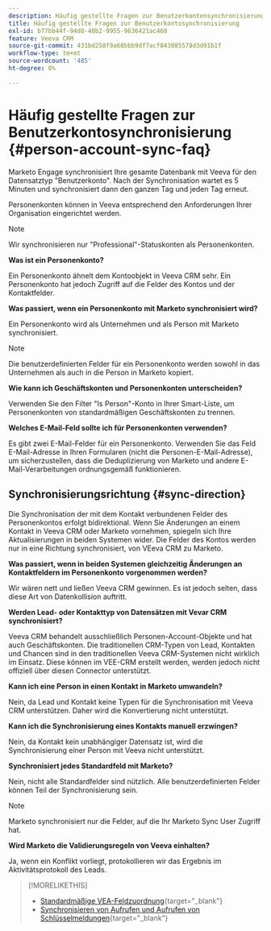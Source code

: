 ```yaml
---
description: Häufig gestellte Fragen zur Benutzerkontensynchronisierung - Marketo-Dokumente - Produktdokumentation
title: Häufig gestellte Fragen zur Benutzerkontosynchronisierung
exl-id: b77bb44f-94d0-40b2-9955-9636421ac468
feature: Veeva CRM
source-git-commit: 431bd258f9a68bbb9df7acf043085578d3d91b1f
workflow-type: tm+mt
source-wordcount: '485'
ht-degree: 0%

---
```


# Häufig gestellte Fragen zur Benutzerkontosynchronisierung {#person-account-sync-faq}

Marketo Engage synchronisiert Ihre gesamte Datenbank mit Veeva für den Datensatztyp &quot;Benutzerkonto&quot;. Nach der Synchronisation wartet es 5 Minuten und synchronisiert dann den ganzen Tag und jeden Tag erneut.

Personenkonten können in Veeva entsprechend den Anforderungen Ihrer Organisation eingerichtet werden.

>[!NOTE]
>
>Wir synchronisieren nur &quot;Professional&quot;-Statuskonten als Personenkonten.

**Was ist ein Personenkonto?**

Ein Personenkonto ähnelt dem Kontoobjekt in Veeva CRM sehr. Ein Personenkonto hat jedoch Zugriff auf die Felder des Kontos und der Kontaktfelder.

**Was passiert, wenn ein Personenkonto mit Marketo synchronisiert wird?**

Ein Personenkonto wird als Unternehmen und als Person mit Marketo synchronisiert.

>[!NOTE]
>
>Die benutzerdefinierten Felder für ein Personenkonto werden sowohl in das Unternehmen als auch in die Person in Marketo kopiert.

**Wie kann ich Geschäftskonten und Personenkonten unterscheiden?**

Verwenden Sie den Filter &quot;Is Person&quot;-Konto in Ihrer Smart-Liste, um Personenkonten von standardmäßigen Geschäftskonten zu trennen.

**Welches E-Mail-Feld sollte ich für Personenkonten verwenden?**

Es gibt zwei E-Mail-Felder für ein Personenkonto. Verwenden Sie das Feld E-Mail-Adresse in Ihren Formularen (nicht die Personen-E-Mail-Adresse), um sicherzustellen, dass die Deduplizierung von Marketo und andere E-Mail-Verarbeitungen ordnungsgemäß funktionieren.

## Synchronisierungsrichtung {#sync-direction}

Die Synchronisation der mit dem Kontakt verbundenen Felder des Personenkontos erfolgt bidirektional. Wenn Sie Änderungen an einem Kontakt in Veeva CRM oder Marketo vornehmen, spiegeln sich Ihre Aktualisierungen in beiden Systemen wider. Die Felder des Kontos werden nur in eine Richtung synchronisiert, von VEeva CRM zu Marketo.

**Was passiert, wenn in beiden Systemen gleichzeitig Änderungen an Kontaktfeldern im Personenkonto vorgenommen werden?**

Wir wären nett und ließen Veeva CRM gewinnen. Es ist jedoch selten, dass diese Art von Datenkollision auftritt.

**Werden Lead- oder Kontakttyp von Datensätzen mit Vevar CRM synchronisiert?**

Veeva CRM behandelt ausschließlich Personen-Account-Objekte und hat auch Geschäftskonten. Die traditionellen CRM-Typen von Lead, Kontakten und Chancen sind in den traditionellen Veeva CRM-Systemen nicht wirklich im Einsatz. Diese können im VEE-CRM erstellt werden, werden jedoch nicht offiziell über diesen Connector unterstützt.

**Kann ich eine Person in einen Kontakt in Marketo umwandeln?**

Nein, da Lead und Kontakt keine Typen für die Synchronisation mit Veeva CRM unterstützen. Daher wird die Konvertierung nicht unterstützt.

**Kann ich die Synchronisierung eines Kontakts manuell erzwingen?**

Nein, da Kontakt kein unabhängiger Datensatz ist, wird die Synchronisierung einer Person mit Veeva nicht unterstützt.

**Synchronisiert jedes Standardfeld mit Marketo?**

Nein, nicht alle Standardfelder sind nützlich. Alle benutzerdefinierten Felder können Teil der Synchronisierung sein.

>[!NOTE]
>
>Marketo synchronisiert nur die Felder, auf die Ihr Marketo Sync User Zugriff hat.

**Wird Marketo die Validierungsregeln von Veeva einhalten?**

Ja, wenn ein Konflikt vorliegt, protokollieren wir das Ergebnis im Aktivitätsprotokoll des Leads.

>[!MORELIKETHIS]
>
>* [Standardmäßige VEA-Feldzuordnung](/help/marketo/product-docs/crm-sync/veeva-crm-sync/sync-details/default-veeva-field-mapping.md){target="_blank"}
>* [Synchronisieren von Aufrufen und Aufrufen von Schlüsselmeldungen](/help/marketo/product-docs/crm-sync/veeva-crm-sync/sync-details/syncing-call-and-call-key-messages.md){target="_blank"}
